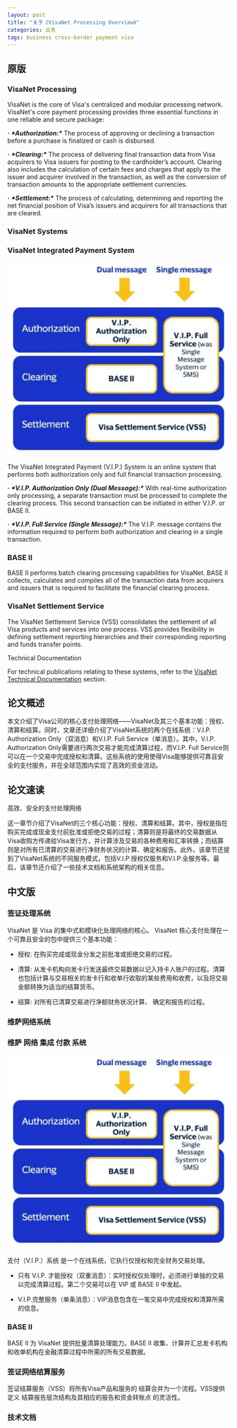 ```yaml
---
layout: post
title: "关于《VisaNet Processing Overview》"
categories: 业务
tags: business cross-border payment visa
---
```


## 原版

### VisaNet Processing

VisaNet is the core of Visa's centralized and modular processing network. VisaNet's core payment processing provides three essential functions in one reliable and secure package:

**·** ***\*Authorization:\**** The process of approving or declining a transaction before a purchase is finalized or cash is disbursed.

**·** ***\*Clearing:\**** The process of delivering final transaction data from Visa acquirers to Visa issuers for posting to the cardholder’s account. Clearing also includes the calculation of certain fees and charges that apply to the issuer and acquirer involved in the transaction, as well as the conversion of transaction amounts to the appropriate settlement currencies.

**·** ***\*Settlement:\**** The process of calculating, determining and reporting the net financial position of Visa’s issuers and acquirers for all transactions that are cleared.

### VisaNet Systems

### VisaNet Integrated Payment System

![image-20240131090625557](/images/image-20240131090625557.png)

The VisaNet Integrated Payment (V.I.P.) System is an online system that performs both authorization only and full financial transaction processing.

**·** ***\*V.I.P. Authorization Only (Dual Message):\**** With real-time authorization only processing, a separate transaction must be processed to complete the clearing process. This second transaction can be initiated in either V.I.P. or BASE II.

**·** ***\*V.I.P. Full Service (Single Message):\**** The V.I.P. message contains the information required to perform both authorization and clearing in a single transaction.

### BASE II

BASE II performs batch clearing processing capabilities for VisaNet. BASE II collects, calculates and compiles all of the transaction data from acquirers and issuers that is required to facilitate the financial clearing process.

### VisaNet Settlement Service

The VisaNet Settlement Service (VSS) consolidates the settlement of all Visa products and services into one process. VSS provides flexibility in defining settlement reporting hierarchies and their corresponding reporting and funds transfer points.

Technical Documentation

For technical publications relating to these systems, refer to the [VisaNet Technical Documentation](https://secure.visaonline.com/pages/4.1497) section.

 

## 论文概述

本文介绍了Visa公司的核心支付处理网络——VisaNet及其三个基本功能：授权、清算和结算。同时，文章还详细介绍了VisaNet系统的两个在线系统：V.I.P. Authorization Only（双消息）和V.I.P. Full Service（单消息）。其中，V.I.P. Authorization Only需要进行两次交易才能完成清算过程，而V.I.P. Full Service则可以在一个交易中完成授权和清算。这些系统的使用使得Visa能够提供可靠且安全的支付服务，并在全球范围内实现了高效的资金流动。



## 论文速读

高效、安全的支付处理网络

这一章节介绍了VisaNet的三个核心功能：授权、清算和结算。其中，授权是指在购买完成或现金支付前批准或拒绝交易的过程；清算则是将最终的交易数据从Visa收购方传递给Visa发行方，并计算涉及交易的各种费用和汇率转换；而结算则是对所有已清算的交易进行净财务状况的计算、确定和报告。此外，该章节还提到了VisaNet系统的不同服务模式，包括V.I.P.授权仅服务和V.I.P.全服务等。最后，该章节还介绍了一些技术文档和系统架构的相关信息。



## 中文版

### 签证处理系统

VisaNet 是 Visa 的集中式和模块化处理网络的核心。 VisaNet 核心支付处理在一个可靠且安全的包中提供三个基本功能：

* 授权: 在购买完成或现金分发之前批准或拒绝交易的过程。

* 清算: 从发卡机构向发卡行发送最终交易数据以记入持卡人账户的过程。清算也包括计算与交易相关的发卡行和收单行收取的某些费用和收费，以及将交易金额转换为适当的结算货币。

* 结算: 对所有已清算交易进行净额财务状况计算、 确定和报告的过程。

### 维萨网络系统

### 维萨 网络 集成 付款 系统

![image-20240131090625557](/images/image-20240131090625557.png)

支付（V.I.P.）系统 是一个在线系统，它执行仅授权和完全财务交易处理。

* 只有 V.I.P. 才能授权（双重消息）：实时授权仅处理时，必须进行单独的交易以完成清算过程。第二个交易可以在 VIP 或 BASE II 中发起。

* V.I.P.完整服务（单条消息）：VIP消息包含在一笔交易中完成授权和清算所需的信息。

### BASE II

BASE II 为 VisaNet 提供批量清算处理能力。BASE II 收集、计算并汇总发卡机构和收单机构在金融清算过程中所需的所有交易数据。

### 签证网络结算服务

签证结算服务（VSS）将所有Visa产品和服务的 结算合并为一个流程。VSS提供定义 结算报告层次结构及其相应的报告和资金转账点 的灵活性。

### 技术文档